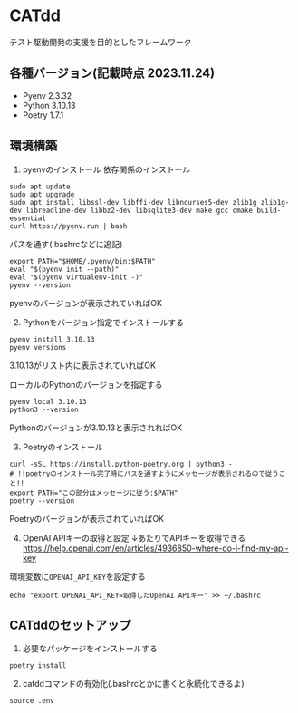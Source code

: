 # CATdd
テスト駆動開発の支援を目的としたフレームワーク

## 各種バージョン(記載時点 2023.11.24)
- Pyenv  2.3.32
- Python 3.10.13
- Poetry 1.7.1

## 環境構築
1. pyenvのインストール
依存関係のインストール
```
sudo apt update
sudo apt upgrade
sudo apt install libssl-dev libffi-dev libncurses5-dev zlib1g zlib1g-dev libreadline-dev libbz2-dev libsqlite3-dev make gcc cmake build-essential
curl https://pyenv.run | bash
```

パスを通す(.bashrcなどに追記)
```
export PATH="$HOME/.pyenv/bin:$PATH"
eval "$(pyenv init --path)"
eval "$(pyenv virtualenv-init -)"
pyenv --version
```
pyenvのバージョンが表示されていればOK

2. Pythonをバージョン指定でインストールする
```
pyenv install 3.10.13
pyenv versions
```
3.10.13がリスト内に表示されていればOK

ローカルのPythonのバージョンを指定する
```
pyenv local 3.10.13
python3 --version
```
Pythonのバージョンが3.10.13と表示されればOK

3. Poetryのインストール
```
curl -sSL https://install.python-poetry.org | python3 -
# !!poetryのインストール完了時にパスを通すようにメッセージが表示されるので従うこと!!
export PATH="この部分はメッセージに従う:$PATH"
poetry --version
```
Poetryのバージョンが表示されていればOK

4. OpenAI APIキーの取得と設定
↓あたりでAPIキーを取得できる
https://help.openai.com/en/articles/4936850-where-do-i-find-my-api-key

環境変数に`OPENAI_API_KEY`を設定する
```
echo "export OPENAI_API_KEY=取得したOpenAI APIキー" >> ~/.bashrc
```

## CATddのセットアップ
1. 必要なパッケージをインストールする
```
poetry install
```

2. catddコマンドの有効化(.bashrcとかに書くと永続化できるよ)
```
source .env
```